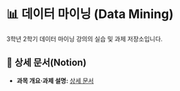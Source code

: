 # 📊 데이터 마이닝 (Data Mining)

3학년 2학기 데이터 마이닝 강의의 실습 및 과제 저장소입니다.

## 🔗 상세 문서(Notion)

- **과목 개요·과제 설명:** [상세 문서](https://www.notion.so/c81036c9f1e74459affcede126206228?source=copy_link)
